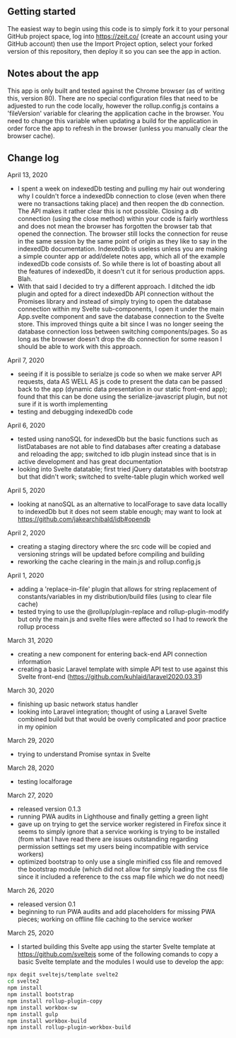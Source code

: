 ## Getting started
The easiest way to begin using this code is to simply fork it to your personal GitHub project space, log into https://zeit.co/ (create an account using your GitHub account) then use the Import Project option, select your forked version of this repository, then deploy it so you can see the app in action. 

## Notes about the app
This app is only built and tested against the Chrome browser (as of writing this, version 80). There are no special configuration files that need to be adjuested to run the code locally, however the rollup.config.js contains a 'fileVersion' variable for clearing the application cache in the browser. You need to change this variable when updating a build for the application in order force the app to refresh in the browser (unless you manually clear the browser cache).


## Change log
April 13, 2020
- I spent a week on indexedDb testing and pulling my hair out wondering why I couldn't force a indexedDb connection to close (even when there were no transactions taking place) and then reopen the db connection. The API makes it rather clear this is not possible. Closing a db connection (using the close method) within your code is fairly worthless and does not mean the browser has forgotten the browser tab that opened the connection. The browser still locks the connection for reuse in the same session by the same point of origin as they like to say in the indexedDb documentation. IndexedDb is useless unless you are making a simple counter app or add/delete notes app, which all of the example indexedDb code consists of. So while there is lot of boasting about all the features of indexedDb, it doesn't cut it for serious production apps. Blah.
- With that said I decided to try a different approach. I ditched the idb plugin and opted for a direct indexedDb API connection 
without the Promises library and instead of simply trying to open the database connection within my Svelte sub-components, I open it under the main App.svelte component and save the database connection to the Svelte store. This improved things quite a bit since I 
was no longer seeing the database connection loss between switching components/pages. So as long as the browser doesn't drop the db connection for some reason I should be able to work with this approach.

April 7, 2020
- seeing if it is possible to serialze js code so when we make server API requests, data AS WELL AS js code to present the data can be passed back
to the app (dynamic data presentation in our static front-end app); found that this can be done using the serialize-javascript plugin, but not sure if it is worth implementing
- testing and debugging indexedDb code

April 6, 2020
- tested using nanoSQL for indexedDb but the basic functions such as listDatabases are not able to find databases after creating a database and reloading the app; switched to idb plugin instead since that is in active development and has great documentation
- looking into Svelte datatable; first tried jQuery datatables with bootstrap but that didn't work; switched to svelte-table plugin which worked well

April 5, 2020
- looking at nanoSQL as an alternative to localForage to save data locallly to indexedDb but it does not seem stable enough; may 
want to look at https://github.com/jakearchibald/idb#opendb

April 2, 2020
- creating a staging directory where the src code will be copied and versioning strings will be updated before compiling and building
- reworking the cache clearing in the main.js and rollup.config.js

April 1, 2020
- adding a 'replace-in-file' plugin that allows for string replacement of constants/variables in my distribution/build files (using to clear file cache)
- tested trying to use the @rollup/plugin-replace and rollup-plugin-modify but only the main.js and svelte files were affected so I had to rework the rollup process

March 31, 2020
- creating a new component for entering back-end API connection information
- creating a basic Laravel template with simple API test to use against this Svelte front-end (https://github.com/kuhlaid/laravel2020.03.31)

March 30, 2020
- finishing up basic network status handler
- looking into Laravel integration; thought of using a Laravel Svelte combined build but that would be overly complicated and poor practice in my opinion

March 29, 2020
- trying to understand Promise syntax in Svelte

March 28, 2020
- testing localforage

March 27, 2020
- released version 0.1.3
- running PWA audits in Lighthouse and finally getting a green light
- gave up on trying to get the service worker registered in Firefox since it seems to simply ignore that a service working is trying to be installed (from what I have read there are issues outstanding regarding permission settings set my users being incompatible with service workers)
- optimized bootstrap to only use a single minified css file and removed the bootstrap module (which did not allow for simply loading the css file since it included a reference to the css map file which we do not need)

March 26, 2020
- released version 0.1
- beginning to run PWA audits and add placeholders for missing PWA pieces; working on offline file caching to the service worker

March 25, 2020
- I started building this Svelte app using the starter Svelte template at https://github.com/sveltejs some of the following comands to copy a basic Svelte template and the modules I would use to develop the app:
```bash
npx degit sveltejs/template svelte2
cd svelte2
npm install
npm install bootstrap
npm install rollup-plugin-copy
npm install workbox-sw
npm install gulp
npm install workbox-build
npm install rollup-plugin-workbox-build
```
